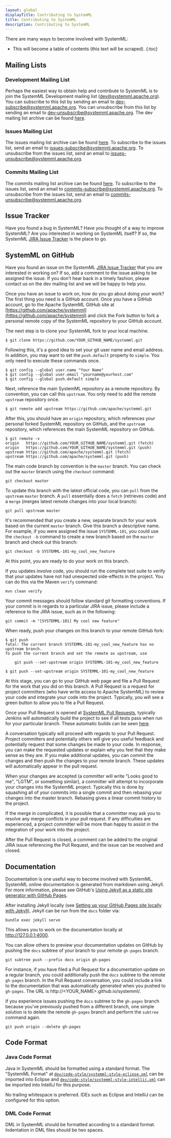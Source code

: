 ```yaml
---
layout: global
displayTitle: Contributing to SystemML
title: Contributing to SystemML
description: Contributing to SystemML
---
```

<!--
{% comment %}
Licensed to the Apache Software Foundation (ASF) under one or more
contributor license agreements.  See the NOTICE file distributed with
this work for additional information regarding copyright ownership.
The ASF licenses this file to you under the Apache License, Version 2.0
(the "License"); you may not use this file except in compliance with
the License.  You may obtain a copy of the License at

http://www.apache.org/licenses/LICENSE-2.0

Unless required by applicable law or agreed to in writing, software
distributed under the License is distributed on an "AS IS" BASIS,
WITHOUT WARRANTIES OR CONDITIONS OF ANY KIND, either express or implied.
See the License for the specific language governing permissions and
limitations under the License.
{% endcomment %}
-->

There are many ways to become involved with SystemML:

* This will become a table of contents (this text will be scraped).
{:toc}


## Mailing Lists

### Development Mailing List

Perhaps the easiest way to obtain help and contribute to SystemML is to join the SystemML Development
mailing list (dev@systemml.apache.org). You can subscribe to this list by sending an email to
[dev-subscribe@systemml.apache.org](mailto:dev-subscribe@systemml.apache.org).
You can unsubscribe from this list by sending an email to [dev-unsubscribe@systemml.apache.org](mailto:dev-unsubscribe@systemml.apache.org). The dev mailing list archive can be found
[here](http://mail-archives.apache.org/mod_mbox/systemml-dev/).

### Issues Mailing List

The issues mailing list archive can be found
[here](http://mail-archives.apache.org/mod_mbox/systemml-issues/).
To subscribe to the issues list, send an email to
[issues-subscribe@systemml.apache.org](mailto:issues-subscribe@systemml.apache.org).
To unsubscribe from the issues list, send an email to
[issues-unsubscribe@systemml.apache.org](mailto:issues-unsubscribe@systemml.apache.org).

### Commits Mailing List

The commits mailing list archive can be found
[here](http://mail-archives.apache.org/mod_mbox/systemml-commits/).
To subscribe to the issues list, send an email to
[commits-subscribe@systemml.apache.org](mailto:commits-subscribe@systemml.apache.org).
To unsubscribe from the issues list, send an email to
[commits-unsubscribe@systemml.apache.org](mailto:commits-unsubscribe@systemml.apache.org).


## Issue Tracker

Have you found a bug in SystemML? Have you thought of a way to improve SystemML? Are
you interested in working on SystemML itself? If so, the SystemML
[JIRA Issue Tracker](https://issues.apache.org/jira/browse/SYSTEMML) is the place to go.


## SystemML on GitHub

Have you found an issue on the SystemML [JIRA Issue Tracker](https://issues.apache.org/jira/browse/SYSTEMML)
that you are interested in working on?
If so, add a comment to the issue asking to be assigned the issue. If you don't hear back in a timely
fashion, please contact us on the dev mailing list and we will be happy to help you.

Once you have an issue to work on, how do you go about doing your work? The first thing you need is a GitHub
account. Once you have a GitHub account, go to the Apache SystemML GitHub site at
[https://github.com/apache/systemml](https://github.com/apache/systemml) and
click the Fork button to fork a personal remote copy of the SystemML repository to your GitHub account.

The next step is to clone your SystemML fork to your local machine.

	$ git clone https://github.com/YOUR_GITHUB_NAME/systemml.git

Following this, it's a good idea to set your git user name and email address. In addition, you may want
to set the `push.default` property to `simple`. You only need to execute these commands once.

	$ git config --global user.name "Your Name"
	$ git config --global user.email "yourname@yourhost.com"
	$ git config --global push.default simple

Next, reference the main SystemML repository as a remote repository. By convention, you can
call this `upstream`. You only need to add the remote `upstream` repository once.

	$ git remote add upstream https://github.com/apache/systemml.git

After this, you should have an `origin` repository, which references your personal forked SystemML
repository on GitHub, and the `upstream` repository, which references the main SystemML repository
on GitHub.

	$ git remote -v
	origin   https://github.com/YOUR_GITHUB_NAME/systemml.git (fetch)
	origin   https://github.com/YOUR_GITHUB_NAME/systemml.git (push)
	upstream https://github.com/apache/systemml.git (fetch)
	upstream https://github.com/apache/systemml.git (push)

The main code branch by convention is the `master` branch. You can check out the `master` branch
using the `checkout` command:

	git checkout master

To update this branch with the latest official code, you can `pull` from the `upstream` `master`
branch. A `pull` essentially does a `fetch` (retrieves code) and a `merge` (merges latest remote
changes into your local branch):

	git pull upstream master

It's recommended that you create a new, separate branch for your work based on the current `master`
branch. Give this branch a descriptive name. For example, if you were assigned the issue `SYSTEMML-101`,
you could use the `checkout -b` command to create a new branch based on the `master` branch and
check out this branch:

	git checkout -b SYSTEMML-101-my_cool_new_feature

At this point, you are ready to do your work on this branch.

If you updates involve code, you should run the complete test suite to verify that your
updates have not had unexpected side-effects in the project. You can do this via
the Maven `verify` command:

	mvn clean verify

Your commit messages should follow standard git formatting conventions. If your
commit is in regards to a particular JIRA issue, please
include a reference to the JIRA issue, such as in the following:

	git commit -m "[SYSTEMML-101] My cool new feature"

When ready, push your changes on this branch to your remote GitHub fork:

	$ git push
	fatal: The current branch SYSTEMML-101-my_cool_new_feature has no upstream branch.
	To push the current branch and set the remote as upstream, use
	
	    git push --set-upstream origin SYSTEMML-101-my_cool_new_feature
	
	$ git push --set-upstream origin SYSTEMML-101-my_cool_new_feature

At this stage, you can go to your GitHub web page and file a Pull Request for the work
that you did on this branch. A Pull Request is a request for project committers (who have
write access to Apache SystemML) to review your code and integrate your code into the project.
Typically, you will see a green button to allow you to file a Pull Request.

Once your Pull Request is opened at [SystemML Pull Requests](https://github.com/apache/systemml/pulls),
typically Jenkins will automatically build the project to see
if all tests pass when run for your particular branch. These automatic builds
can be seen [here](https://sparktc.ibmcloud.com/jenkins/job/SystemML-PullRequestBuilder/).

A conversation typically will proceed with regards to your Pull Request. Project committers and
potentially others will give you useful feedback and potentially request that some changes be made
to your code. In response, you can make the requested updates or explain why you feel that they make
sense as they are. If you make additional updates, you can commit the changes and then push
the changes to your remote branch. These updates will automatically appear in the pull request.

When your changes are accepted (a committer will write "Looks good to me", "LGTM", or something
similar), a committer will attempt to incorporate your changes into the
SystemML project. Typically this is done by squashing all of your commits into a single commit
and then rebasing your changes into the master branch. Rebasing gives a linear commit history
to the project.

If the merge in complicated, it is possible that a committer may ask you to resolve any merge
conflicts in your pull request. If any difficulties are experienced, a project committer will be
more than happy to assist in the integration of your work into the project.

After the Pull Request is closed, a comment can be added to the original JIRA issue referencing
the Pull Request, and the issue can be resolved and closed.


## Documentation

Documentation is one useful way to become involved with SystemML. SystemML online documentation
is generated from markdown using Jekyll. For more information, please see GitHub's
[Using Jekyll as a static site generator with GitHub Pages](https://help.github.com/articles/using-jekyll-as-a-static-site-generator-with-github-pages/).

After installing Jekyll locally (see [Setting up your GitHub Pages site locally with Jekyll](https://help.github.com/articles/setting-up-your-github-pages-site-locally-with-jekyll/)),
Jekyll can be run from the `docs` folder via:

	bundle exec jekyll serve

This allows you to work on the documentation locally at http://127.0.0.1:4000.

You can allow others to preview your documentation updates on GitHub by pushing the
`docs` subtree of your branch to your remote `gh-pages` branch.

	git subtree push --prefix docs origin gh-pages

For instance, if you have filed a Pull Request for a documentation update on a regular branch,
you could additionally push the `docs` subtree to the remote `gh-pages` branch. In the Pull Request
conversation, you could include a link to the documentation that was automatically generated
when you pushed to `gh-pages`. The URL is http://&lt;YOUR_NAME&gt;.github.io/systemml/.

If you experience issues pushing the `docs` subtree to the `gh-pages` branch because you've
previously pushed from a different branch, one simple solution is to delete the remote `gh-pages`
branch and perform the `subtree` command again.

	git push origin --delete gh-pages


## Code Format

### Java Code Format

Java in SystemML should be formatted using a standard format. The "SystemML Format" at
[`dev/code-style/systemml-style-eclipse.xml`](https://github.com/apache/systemml/blob/master/dev/code-style/systemml-style-eclipse.xml)
can be imported into Eclipse and
[`dev/code-style/systemml-style-intellij.xml`](https://github.com/apache/systemml/blob/master/dev/code-style/systemml-style-intellij.xml)
can be imported into IntelliJ for this purpose.

No trailing whitespace is preferred. IDEs such as Eclipse and IntelliJ can be configured
for this option.


### DML Code Format

DML in SystemML should be formatted according to a standard format. Indentation in DML
files should be two spaces.
